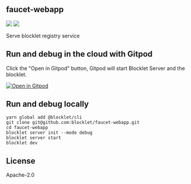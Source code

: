 ## faucet-webapp

![](https://github.com/blocklet/faucet-webapp/workflows/release-blocklet/badge.svg)
![](https://img.shields.io/badge/Powered%20By-ABT%20Node-yellowgreen)

Serve blocklet registry service

## Run and debug in the cloud with Gitpod

Click the "Open in Gitpod" button, Gitpod will start Blocklet Server and the blocklet.

[![Open in Gitpod](https://gitpod.io/button/open-in-gitpod.svg)](https://gitpod.io/#https://github.com/blocklet/faucet-webapp)

## Run and debug locally

```shell
yarn global add @blocklet/cli
git clone git@github.com:blocklet/faucet-webapp.git
cd faucet-webapp
blocklet server init --mode debug
blocklet server start
blocklet dev
```

## License

Apache-2.0
